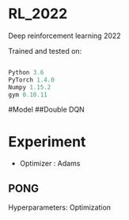 # RL_2022
Deep reinforcement learning 2022

Trained and tested on:
```python

Python 3.6 
PyTorch 1.4.0  
Numpy 1.15.2 
gym 0.10.11 

```
#Model
##Double DQN


# Experiment
* Optimizer : Adams
## PONG
Hyperparameters:
Optimization
